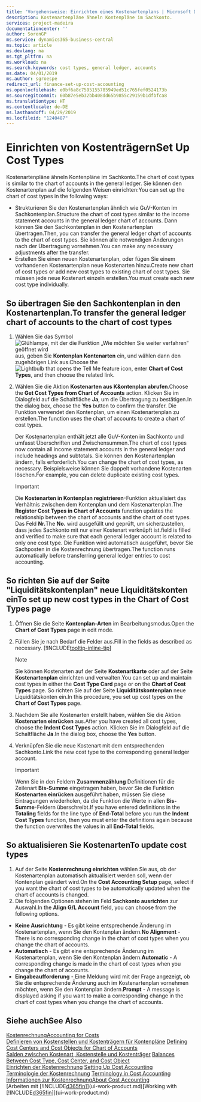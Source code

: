 ```yaml
---
title: 'Vorgehensweise: Einrichten eines Kostenartenplans | Microsoft Docs'
description: Kostenartenpläne ähneln Kontenpläne im Sachkonto.
services: project-madeira
documentationcenter: ''
author: SorenGP
ms.service: dynamics365-business-central
ms.topic: article
ms.devlang: na
ms.tgt_pltfrm: na
ms.workload: na
ms.search.keywords: cost types, general ledger, accounts
ms.date: 04/01/2019
ms.author: sgroespe
redirect_url: finance-set-up-cost-accounting
ms.openlocfilehash: e0bf6a8c7595155785949ed51c765fef0524173b
ms.sourcegitcommit: 60b87e5eb32bb408dd65b9855c29159b1dfbfca8
ms.translationtype: HT
ms.contentlocale: de-DE
ms.lasthandoff: 04/29/2019
ms.locfileid: "1240487"
---
```

# <a name="set-up-cost-types"></a><span data-ttu-id="ee252-103">Einrichten von Kostenträgern</span><span class="sxs-lookup"><span data-stu-id="ee252-103">Set Up Cost Types</span></span>
<span data-ttu-id="ee252-104">Kostenartenpläne ähneln Kontenpläne im Sachkonto.</span><span class="sxs-lookup"><span data-stu-id="ee252-104">The chart of cost types is similar to the chart of accounts in the general ledger.</span></span> <span data-ttu-id="ee252-105">Sie können den Kostenartenplan auf die folgenden Weisen einrichten:</span><span class="sxs-lookup"><span data-stu-id="ee252-105">You can set up the chart of cost types in the following ways:</span></span>  

-   <span data-ttu-id="ee252-106">Strukturieren Sie den Kostenartenplan ähnlich wie GuV-Konten im Sachkontenplan.</span><span class="sxs-lookup"><span data-stu-id="ee252-106">Structure the chart of cost types similar to the income statement accounts in the general ledger chart of accounts.</span></span> <span data-ttu-id="ee252-107">Dann können Sie den Sachkontenplan in den Kostenartenplan übertragen.</span><span class="sxs-lookup"><span data-stu-id="ee252-107">Then, you can transfer the general ledger chart of accounts to the chart of cost types.</span></span> <span data-ttu-id="ee252-108">Sie können alle notwendigen Änderungen nach der Übertragung vornehmen.</span><span class="sxs-lookup"><span data-stu-id="ee252-108">You can make any necessary adjustments after the transfer.</span></span>  
-   <span data-ttu-id="ee252-109">Erstellen Sie einen neuen Kostenartenplan, oder fügen Sie einem vorhandenen Kostenartenplan neue Kostenarten hinzu.</span><span class="sxs-lookup"><span data-stu-id="ee252-109">Create new chart of cost types or add new cost types to existing chart of cost types.</span></span> <span data-ttu-id="ee252-110">Sie müssen jede neue Kostenart einzeln erstellen.</span><span class="sxs-lookup"><span data-stu-id="ee252-110">You must create each new cost type individually.</span></span>  

## <a name="to-transfer-the-general-ledger-chart-of-accounts-to-the-chart-of-cost-types"></a><span data-ttu-id="ee252-111">So übertragen Sie den Sachkontenplan in den Kostenartenplan.</span><span class="sxs-lookup"><span data-stu-id="ee252-111">To transfer the general ledger chart of accounts to the chart of cost types</span></span>  
1.  <span data-ttu-id="ee252-112">Wählen Sie das Symbol ![Glühlampe, mit der die Funktion „Wie möchten Sie weiter verfahren“ geöffnet wird](media/ui-search/search_small.png "Wie möchten Sie weiter verfahren?") aus, geben Sie **Kontenplan Kontenarten** ein, und wählen dann den zugehörigen Link aus.</span><span class="sxs-lookup"><span data-stu-id="ee252-112">Choose the ![Lightbulb that opens the Tell Me feature](media/ui-search/search_small.png "Tell me what you want to do") icon, enter **Chart of Cost Types**, and then choose the related link.</span></span>  
2.  <span data-ttu-id="ee252-113">Wählen Sie die Aktion **Kostenarten aus K&ontenplan abrufen**.</span><span class="sxs-lookup"><span data-stu-id="ee252-113">Choose the **Get Cost Types from Chart of Accounts** action.</span></span> <span data-ttu-id="ee252-114">Klicken Sie im Dialogfeld auf die Schaltfläche **Ja**, um die Übertragung zu bestätigen.</span><span class="sxs-lookup"><span data-stu-id="ee252-114">In the dialog box, choose the **Yes** button to confirm the transfer.</span></span> <span data-ttu-id="ee252-115">Die Funktion verwendet den Kontenplan, um einen Kostenartenplan zu erstellen.</span><span class="sxs-lookup"><span data-stu-id="ee252-115">The function uses the chart of accounts to create a chart of cost types.</span></span>  

    <span data-ttu-id="ee252-116">Der Kostenartenplan enthält jetzt alle GuV-Konten im Sachkonto und umfasst Überschriften und Zwischensummen.</span><span class="sxs-lookup"><span data-stu-id="ee252-116">The chart of cost types now contain all income statement accounts in the general ledger and include headings and subtotals.</span></span> <span data-ttu-id="ee252-117">Sie können den Kostenartenplan ändern, falls erforderlich.</span><span class="sxs-lookup"><span data-stu-id="ee252-117">You can change the chart of cost types, as necessary.</span></span> <span data-ttu-id="ee252-118">Beispielsweise können Sie doppelt vorhandene Kostenarten löschen.</span><span class="sxs-lookup"><span data-stu-id="ee252-118">For example, you can delete duplicate existing cost types.</span></span>  

    > [!IMPORTANT]  
    >  <span data-ttu-id="ee252-119">Die **Kostenarten in Kontenplan registrieren**-Funktion aktualisiert das Verhältnis zwischen dem Kontenplan und dem Kostenartenplan.</span><span class="sxs-lookup"><span data-stu-id="ee252-119">The **Register Cost Types in Chart of Accounts** function updates the relationship between the chart of accounts and the chart of cost types.</span></span> <span data-ttu-id="ee252-120">Das Feld **Nr.**</span><span class="sxs-lookup"><span data-stu-id="ee252-120">The **No.**</span></span> <span data-ttu-id="ee252-121">wird ausgefüllt und geprüft, um sicherzustellen, dass jedes Sachkonto mit nur einer Kostenart verknüpft ist.</span><span class="sxs-lookup"><span data-stu-id="ee252-121">field is filled and verified to make sure that each general ledger account is related to only one cost type.</span></span> <span data-ttu-id="ee252-122">Die Funktion wird automatisch ausgeführt, bevor Sie Sachposten in die Kostenrechnung übertragen.</span><span class="sxs-lookup"><span data-stu-id="ee252-122">The function runs automatically before transferring general ledger entries to cost accounting.</span></span>  

## <a name="to-set-up-new-cost-types-in-the-chart-of-cost-types-page"></a><span data-ttu-id="ee252-123">So richten Sie auf der Seite "Liquiditätskontenplan" neue Liquiditätskonten ein</span><span class="sxs-lookup"><span data-stu-id="ee252-123">To set up new cost types in the Chart of Cost Types page</span></span>  
1.  <span data-ttu-id="ee252-124">Öffnen Sie die Seite **Kontenplan-Arten** im Bearbeitungsmodus.</span><span class="sxs-lookup"><span data-stu-id="ee252-124">Open the **Chart of Cost Types** page in edit mode.</span></span>  
2.  <span data-ttu-id="ee252-125">Füllen Sie je nach Bedarf die Felder aus.</span><span class="sxs-lookup"><span data-stu-id="ee252-125">Fill in the fields as described as necessary.</span></span> [!INCLUDE[tooltip-inline-tip](includes/tooltip-inline-tip_md.md)]

    > [!NOTE]  
    >  <span data-ttu-id="ee252-126">Sie können Kostenarten auf der Seite **Kostenartkarte** oder auf der Seite **Kostenartenplan** einrichten und verwalten.</span><span class="sxs-lookup"><span data-stu-id="ee252-126">You can set up and maintain cost types in either the **Cost Type Card** page or on the **Chart of Cost Types** page.</span></span> <span data-ttu-id="ee252-127">So richten Sie auf der Seite **Liquiditätskontenplan** neue Liquiditätskonten ein.</span><span class="sxs-lookup"><span data-stu-id="ee252-127">In this procedure, you set up cost types on the **Chart of Cost Types** page.</span></span>

3.  <span data-ttu-id="ee252-128">Nachdem Sie alle Kostenarten erstellt haben, wählen Sie die Aktion **Kostenarten einrücken** aus.</span><span class="sxs-lookup"><span data-stu-id="ee252-128">After you have created all cost types, choose the **Indent Cost Types** action.</span></span> <span data-ttu-id="ee252-129">Klicken Sie im Dialogfeld auf die Schaltfläche **Ja**.</span><span class="sxs-lookup"><span data-stu-id="ee252-129">In the dialog box, choose the **Yes** button.</span></span>  
4.  <span data-ttu-id="ee252-130">Verknüpfen Sie die neue Kostenart mit dem entsprechenden Sachkonto.</span><span class="sxs-lookup"><span data-stu-id="ee252-130">Link the new cost type to the corresponding general ledger account.</span></span>  

    > [!IMPORTANT]  
    >  <span data-ttu-id="ee252-131">Wenn Sie in den Feldern **Zusammenzählung** Definitionen für die Zeilenart **Bis-Summe** eingetragen haben, bevor Sie die Funktion **Kostenarten einrücken** ausgeführt haben, müssen Sie diese Eintragungen wiederholen, da die Funktion die Werte in allen **Bis-Summe**-Feldern überschreibt.</span><span class="sxs-lookup"><span data-stu-id="ee252-131">If you have entered definitions in the **Totaling** fields for the line type of **End-Total** before you run the **Indent Cost Types** function, then you must enter the definitions again because the function overwrites the values in all **End-Total** fields.</span></span>  

## <a name="to-update-cost-types"></a><span data-ttu-id="ee252-132">So aktualisieren Sie Kostenarten</span><span class="sxs-lookup"><span data-stu-id="ee252-132">To update cost types</span></span>  
1.  <span data-ttu-id="ee252-133">Auf der Seite **Kostenrechnung einrichten**  wählen Sie aus, ob der Kostenartenplan automatisch aktualisiert werden soll, wenn der Kontenplan geändert wird.</span><span class="sxs-lookup"><span data-stu-id="ee252-133">On the **Cost Accounting Setup** page, select if you want the chart of cost types to be automatically updated when the chart of accounts is changed.</span></span>  
2.  <span data-ttu-id="ee252-134">Die folgenden Optionen stehen im Feld **Sachkonto ausrichten** zur Auswahl.</span><span class="sxs-lookup"><span data-stu-id="ee252-134">In the **Align G/L Account** field, you can choose from the following options.</span></span>  

- <span data-ttu-id="ee252-135">**Keine Ausrichtung** - Es gibt keine entsprechende Änderung im Kostenartenplan, wenn Sie den Kontenplan ändern.</span><span class="sxs-lookup"><span data-stu-id="ee252-135">**No Alignment** - There is no corresponding change in the chart of cost types when you change the chart of accounts.</span></span>  
- <span data-ttu-id="ee252-136">**Automatisch** - Es gibt eine entsprechende Änderung im Kostenartenplan, wenn Sie den Kontenplan ändern.</span><span class="sxs-lookup"><span data-stu-id="ee252-136">**Automatic** - A corresponding change is made in the chart of cost types when you change the chart of accounts.</span></span>  
- <span data-ttu-id="ee252-137">**Eingabeaufforderung** - Eine Meldung wird mit der Frage angezeigt, ob Sie die entsprechende Änderung auch im Kostenartenplan vornehmen möchten, wenn Sie den Kontenplan ändern.</span><span class="sxs-lookup"><span data-stu-id="ee252-137">**Prompt** - A message is displayed asking if you want to make a corresponding change in the chart of cost types when you change the chart of accounts.</span></span>  

## <a name="see-also"></a><span data-ttu-id="ee252-138">Siehe auch</span><span class="sxs-lookup"><span data-stu-id="ee252-138">See Also</span></span>  
[<span data-ttu-id="ee252-139">Kostenrechnung</span><span class="sxs-lookup"><span data-stu-id="ee252-139">Accounting for Costs</span></span>](finance-manage-cost-accounting.md)  
<span data-ttu-id="ee252-140">[Definieren von Kostenstellen und Kostenträgern für Kontenpläne](finance-defining-cost-centers-and-cost-objects-for-chart-of-accounts.md) </span><span class="sxs-lookup"><span data-stu-id="ee252-140">[Defining Cost Centers and Cost Objects for Chart of Accounts](finance-defining-cost-centers-and-cost-objects-for-chart-of-accounts.md) </span></span>  
<span data-ttu-id="ee252-141">[Salden zwischen Kostenart, Kostenstelle und Kostenträger](finance-balances-between-cost-type-cost-center-and-cost-object.md) </span><span class="sxs-lookup"><span data-stu-id="ee252-141">[Balances Between Cost Type, Cost Center, and Cost Object](finance-balances-between-cost-type-cost-center-and-cost-object.md) </span></span>  
<span data-ttu-id="ee252-142">[Einrichten der Kostenrechnung](finance-set-up-cost-accounting.md) </span><span class="sxs-lookup"><span data-stu-id="ee252-142">[Setting Up Cost Accounting](finance-set-up-cost-accounting.md) </span></span>  
<span data-ttu-id="ee252-143">[Terminologie der Kostenrechnung](finance-terminology-in-cost-accounting.md) </span><span class="sxs-lookup"><span data-stu-id="ee252-143">[Terminology in Cost Accounting](finance-terminology-in-cost-accounting.md) </span></span>  
[<span data-ttu-id="ee252-144">Informationen zur Kostenrechnung</span><span class="sxs-lookup"><span data-stu-id="ee252-144">About Cost Accounting</span></span>](finance-about-cost-accounting.md)  
<span data-ttu-id="ee252-145">[Arbeiten mit [!INCLUDE[d365fin](includes/d365fin_md.md)]](ui-work-product.md)</span><span class="sxs-lookup"><span data-stu-id="ee252-145">[Working with [!INCLUDE[d365fin](includes/d365fin_md.md)]](ui-work-product.md)</span></span>
